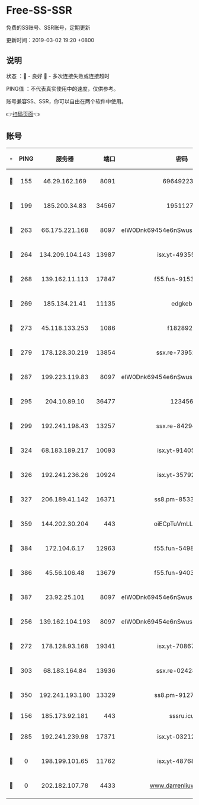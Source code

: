 # Free-SS-SSR

免费的SS账号、SSR账号，定期更新

更新时间：2019-03-02 19:20 +0800

## 说明

状态     ：🙂 - 良好 🙁 - 多次连接失败或连接超时

PING值   ：不代表真实使用中的速度，仅供参考。

账号兼容SS、SSR，你可以自由在两个软件中使用。

👉[扫码页面](https://liesauer.github.io/free-ss-ssr.github.io/)👈

## 账号

|-|PING|服务器|端口|密码|加密方式|区域|
|:----:|:----:|:-----:|-----:|:----:|:----:|:----:|
|🙂|155|46.29.162.169|8091|6964922356|aes-256-cfb|RU|
|🙂|199|185.200.34.83|34567|19511276|aes-256-cfb|US|
|🙂|263|66.175.221.168|8097|eIW0Dnk69454e6nSwuspv9DmS201tQ0D|aes-256-cfb|US|
|🙂|264|134.209.104.143|13987|isx.yt-49355412|aes-256-cfb|SG|
|🙂|268|139.162.11.113|17847|f55.fun-91530926|aes-256-cfb|SG|
|🙂|269|185.134.21.41|11135|edgkeb|aes-256-cfb|GB|
|🙂|273|45.118.133.253|1086|f1828920|aes-256-cfb|SG|
|🙂|279|178.128.30.219|13854|ssx.re-73952571|aes-256-cfb|SG|
|🙂|287|199.223.119.83|8097|eIW0Dnk69454e6nSwuspv9DmS201tQ0D|aes-256-cfb|US|
|🙂|295|204.10.89.10|36477|123456|aes-256-cfb|US|
|🙂|299|192.241.198.43|13257|ssx.re-84294373|aes-256-cfb|US|
|🙂|324|68.183.189.217|10093|isx.yt-91405923|aes-256-cfb|SG|
|🙂|326|192.241.236.26|10924|isx.yt-35792736|aes-256-cfb|US|
|🙂|327|206.189.41.142|16371|ss8.pm-85330521|aes-256-cfb|SG|
|🙂|359|144.202.30.204|443|oiECpTuVmLLxk4Ts|aes-256-cfb|US|
|🙂|384|172.104.6.17|12963|f55.fun-54984893|aes-256-cfb|US|
|🙂|386|45.56.106.48|13679|f55.fun-94035018|aes-256-cfb|US|
|🙂|387|23.92.25.101|8097|eIW0Dnk69454e6nSwuspv9DmS201tQ0D|aes-256-cfb|US|
|🙂|256|139.162.104.193|8097|eIW0Dnk69454e6nSwuspv9DmS201tQ0D|aes-256-cfb|JP|
|🙂|272|178.128.93.168|19341|isx.yt-70867662|aes-256-cfb|SG|
|🙂|303|68.183.164.84|13936|ssx.re-02428773|aes-256-cfb|US|
|🙂|350|192.241.193.180|13329|ss8.pm-91273278|aes-256-cfb|US|
|🙁|156|185.173.92.181|443|sssru.icu|rc4-md5|RU|
|🙁|285|192.241.239.98|17371|isx.yt-03212931|aes-256-cfb|US|
|🙁|0|198.199.101.65|11762|isx.yt-48768869|aes-256-cfb|US|
|🙁|0|202.182.107.78|4433|www.darrenliuwei.com|aes-256-cfb|JP|
